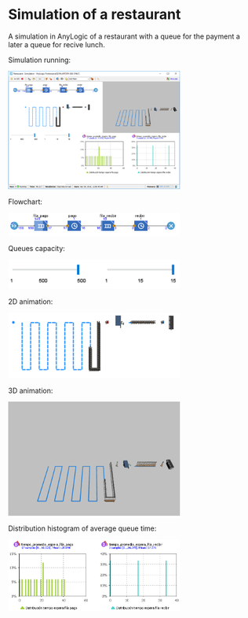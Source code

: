 # Simulation of a restaurant

A simulation in AnyLogic of a restaurant with a queue for the payment a later a queue for recive lunch.

<p>Simulation running:</p>
<img src="images/r-running.png" width="350"/>
<br>

<p>Flowchart:</p>
<img src="images/r-flowchart.png" width="350"/>
<br>

<p>Queues capacity:</p>
<img src="images/r-queuesCapacity.png" width="350"/>
<br>

<p>2D animation:</p>
<img src="images/r-2dAnimation.png" width="350"/>
<br>

<p>3D animation:</p>
<img src="images/r-3dAnimation.png" width="350"/>
<br>

<p>Distribution histogram of average queue time:</p>
<img src="images/r-distributionHistogram.png" width="350"/>
<br>
